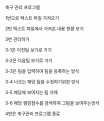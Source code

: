 축구 관리 프로그램

1번으로 텍스트 파일 가져오기

2번 텍스트 파일에서 가져온 내용 현황 보기

3번 관리하기

3-1은 이전팀 보기로 가기

3-2은 다음팀 보기로 가기

3-3은 팀을 입력하여 팀을 등록하는 방식

3-4 나오는 해당 팀을 수정하기위한 방식

3-5 해당에 보여지는 팀 삭제

3-6 해당 랭킹점수를 검색하여 그팀을 보여주는방식

4번은 축구관리 프로그램 종료
